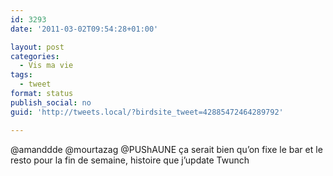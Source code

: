 ```yaml
---
id: 3293
date: '2011-03-02T09:54:28+01:00'

layout: post
categories:
  - Vis ma vie
tags:
  - tweet
format: status
publish_social: no
guid: 'http://tweets.local/?birdsite_tweet=42885472464289792'

---
```


@amanddde @mourtazag @PUShAUNE ça serait bien qu’on fixe le bar et le resto pour la fin de semaine, histoire que j’update Twunch